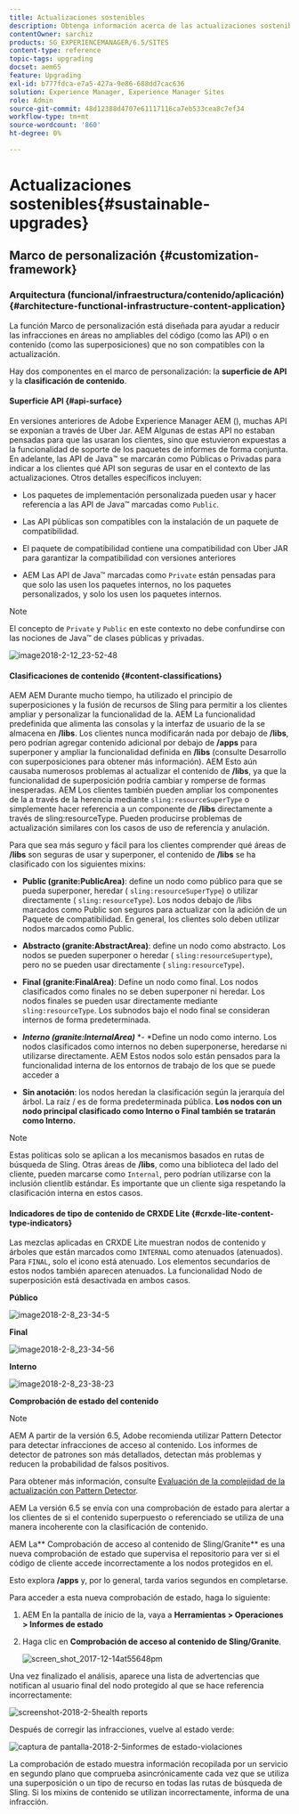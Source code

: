 ```yaml
---
title: Actualizaciones sostenibles
description: Obtenga información acerca de las actualizaciones sostenibles en Adobe Experience Manager 6.4.
contentOwner: sarchiz
products: SG_EXPERIENCEMANAGER/6.5/SITES
content-type: reference
topic-tags: upgrading
docset: aem65
feature: Upgrading
exl-id: b777fdca-e7a5-427a-9e86-688dd7cac636
solution: Experience Manager, Experience Manager Sites
role: Admin
source-git-commit: 48d12388d4707e61117116ca7eb533cea8c7ef34
workflow-type: tm+mt
source-wordcount: '860'
ht-degree: 0%

---
```


# Actualizaciones sostenibles{#sustainable-upgrades}

## Marco de personalización {#customization-framework}

### Arquitectura (funcional/infraestructura/contenido/aplicación)  {#architecture-functional-infrastructure-content-application}

La función Marco de personalización está diseñada para ayudar a reducir las infracciones en áreas no ampliables del código (como las API) o en contenido (como las superposiciones) que no son compatibles con la actualización.

Hay dos componentes en el marco de personalización: la **superficie de API** y la **clasificación de contenido**.

#### Superficie API {#api-surface}

En versiones anteriores de Adobe Experience Manager AEM (), muchas API se exponían a través de Uber Jar. AEM Algunas de estas API no estaban pensadas para que las usaran los clientes, sino que estuvieron expuestas a la funcionalidad de soporte de los paquetes de informes de forma conjunta. En adelante, las API de Java™ se marcarán como Públicas o Privadas para indicar a los clientes qué API son seguras de usar en el contexto de las actualizaciones. Otros detalles específicos incluyen:

* Los paquetes de implementación personalizada pueden usar y hacer referencia a las API de Java™ marcadas como `Public`.

* Las API públicas son compatibles con la instalación de un paquete de compatibilidad.
* El paquete de compatibilidad contiene una compatibilidad con Uber JAR para garantizar la compatibilidad con versiones anteriores
* AEM Las API de Java™ marcadas como `Private` están pensadas para que solo las usen los paquetes internos, no los paquetes personalizados, y solo los usen los paquetes internos.

>[!NOTE]
>
>El concepto de `Private` y `Public` en este contexto no debe confundirse con las nociones de Java™ de clases públicas y privadas.

![image2018-2-12_23-52-48](assets/image2018-2-12_23-52-48.png)

#### Clasificaciones de contenido {#content-classifications}

AEM AEM Durante mucho tiempo, ha utilizado el principio de superposiciones y la fusión de recursos de Sling para permitir a los clientes ampliar y personalizar la funcionalidad de la. AEM La funcionalidad predefinida que alimenta las consolas y la interfaz de usuario de la se almacena en **/libs**. Los clientes nunca modificarán nada por debajo de **/libs**, pero podrían agregar contenido adicional por debajo de **/apps** para superponer y ampliar la funcionalidad definida en **/libs** (consulte Desarrollo con superposiciones para obtener más información). AEM Esto aún causaba numerosos problemas al actualizar el contenido de **/libs**, ya que la funcionalidad de superposición podría cambiar y romperse de formas inesperadas. AEM Los clientes también pueden ampliar los componentes de la a través de la herencia mediante `sling:resourceSuperType` o simplemente hacer referencia a un componente de **/libs** directamente a través de sling:resourceType. Pueden producirse problemas de actualización similares con los casos de uso de referencia y anulación.

Para que sea más seguro y fácil para los clientes comprender qué áreas de **/libs** son seguras de usar y superponer, el contenido de **/libs** se ha clasificado con los siguientes mixins:

* **Public (granite:PublicArea)**: define un nodo como público para que se pueda superponer, heredar ( `sling:resourceSuperType`) o utilizar directamente ( `sling:resourceType`). Los nodos debajo de /libs marcados como Public son seguros para actualizar con la adición de un Paquete de compatibilidad. En general, los clientes solo deben utilizar nodos marcados como Public.

* **Abstracto (granite:AbstractArea)**: define un nodo como abstracto. Los nodos se pueden superponer o heredar ( `sling:resourceSupertype`), pero no se pueden usar directamente ( `sling:resourceType`).

* **Final (granite:FinalArea)**: Define un nodo como final. Los nodos clasificados como finales no se deben superponer ni heredar. Los nodos finales se pueden usar directamente mediante `sling:resourceType`. Los subnodos bajo el nodo final se consideran internos de forma predeterminada.

* ***Interno (granite:InternalArea)*** *- *Define un nodo como interno. Los nodos clasificados como internos no deben superponerse, heredarse ni utilizarse directamente. AEM Estos nodos solo están pensados para la funcionalidad interna de los entornos de trabajo de los que se puede acceder a

* **Sin anotación**: los nodos heredan la clasificación según la jerarquía del árbol. La raíz / es de forma predeterminada pública. **Los nodos con un nodo principal clasificado como Interno o Final también se tratarán como Interno.**

>[!NOTE]
>
>Estas políticas solo se aplican a los mecanismos basados en rutas de búsqueda de Sling. Otras áreas de **/libs**, como una biblioteca del lado del cliente, pueden marcarse como `Internal`, pero podrían utilizarse con la inclusión clientlib estándar. Es importante que un cliente siga respetando la clasificación interna en estos casos.

#### Indicadores de tipo de contenido de CRXDE Lite {#crxde-lite-content-type-indicators}

Las mezclas aplicadas en CRXDE Lite muestran nodos de contenido y árboles que están marcados como `INTERNAL` como atenuados (atenuados). Para `FINAL`, solo el icono está atenuado. Los elementos secundarios de estos nodos también aparecen atenuados. La funcionalidad Nodo de superposición está desactivada en ambos casos.

**Público**

![image2018-2-8_23-34-5](assets/image2018-2-8_23-34-5.png)

**Final**

![image2018-2-8_23-34-56](assets/image2018-2-8_23-34-56.png)

**Interno**

![image2018-2-8_23-38-23](assets/image2018-2-8_23-38-23.png)

**Comprobación de estado del contenido**

>[!NOTE]
>
>AEM A partir de la versión 6.5, Adobe recomienda utilizar Pattern Detector para detectar infracciones de acceso al contenido. Los informes de detector de patrones son más detallados, detectan más problemas y reducen la probabilidad de falsos positivos.
>
>Para obtener más información, consulte [Evaluación de la complejidad de la actualización con Pattern Detector](/help/sites-deploying/pattern-detector.md).

AEM La versión 6.5 se envía con una comprobación de estado para alertar a los clientes de si el contenido superpuesto o referenciado se utiliza de una manera incoherente con la clasificación de contenido.

AEM La** Comprobación de acceso al contenido de Sling/Granite** es una nueva comprobación de estado que supervisa el repositorio para ver si el código de cliente accede incorrectamente a los nodos protegidos en el.

Esto explora **/apps** y, por lo general, tarda varios segundos en completarse.

Para acceder a esta nueva comprobación de estado, haga lo siguiente:

1. AEM En la pantalla de inicio de la, vaya a **Herramientas > Operaciones > Informes de estado**
1. Haga clic en **Comprobación de acceso al contenido de Sling/Granite**.

   ![screen_shot_2017-12-14at55648pm](assets/screen_shot_2017-12-14at55648pm.png)

Una vez finalizado el análisis, aparece una lista de advertencias que notifican al usuario final del nodo protegido al que se hace referencia incorrectamente:

![screenshot-2018-2-5health reports](assets/screenshot-2018-2-5healthreports.png)

Después de corregir las infracciones, vuelve al estado verde:

![captura de pantalla-2018-2-5informes de estado-violaciones](assets/screenshot-2018-2-5healthreports-violations.png)

La comprobación de estado muestra información recopilada por un servicio en segundo plano que comprueba asincrónicamente cada vez que se utiliza una superposición o un tipo de recurso en todas las rutas de búsqueda de Sling. Si los mixins de contenido se utilizan incorrectamente, informa de una infracción.
